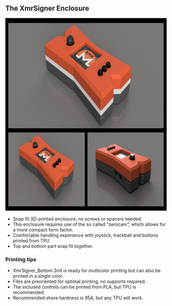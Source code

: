 ## The XmrSigner Enclosure

<img src="XmrSigner_Thumb.jpeg" width="800" height="600">

- Snap fit 3D-printed enclosure, no screws or spacers needed.
- This enclosure requires use of the so called "zerocam", which allows for a more compact form factor.
- Comfortable handling experience with joystick, trackball and buttons printed from TPU
- Top and bottom part snap fit together.


### Printing tips
- XmrSigner_Bottom.3mf is ready for multicolor printing but can also be printed in a single color.
- Files are preoriented for optimal printing, no supports required.
- The included controls can be printed from PLA, but TPU is recommended.
- Recommended shore hardness is 95A, but any TPU will work.

